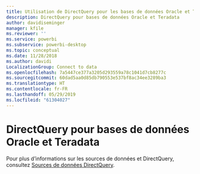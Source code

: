```yaml
---
title: Utilisation de DirectQuery pour les bases de données Oracle et Teradata dans Power BI
description: DirectQuery pour bases de données Oracle et Teradata
author: davidiseminger
manager: kfile
ms.reviewer: ''
ms.service: powerbi
ms.subservice: powerbi-desktop
ms.topic: conceptual
ms.date: 11/28/2018
ms.author: davidi
LocalizationGroup: Connect to data
ms.openlocfilehash: 7a5447ce377a3205d293559a78c1041d7cb8277c
ms.sourcegitcommit: 60dad5aa0d85db790553e537bf8ac34ee3289ba3
ms.translationtype: HT
ms.contentlocale: fr-FR
ms.lasthandoff: 05/29/2019
ms.locfileid: "61304027"
---
```

# <a name="directquery-for-oracle-and-teradata-databases"></a>DirectQuery pour bases de données Oracle et Teradata
Pour plus d’informations sur les sources de données et DirectQuery, consultez [Sources de données DirectQuery](desktop-directquery-data-sources.md).

